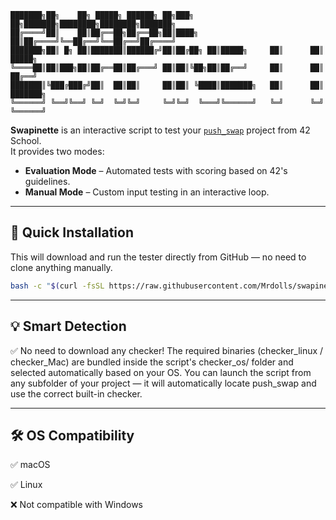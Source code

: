 ```
███████╗██╗    ██╗ █████╗ ██████╗ ██╗███╗   ██╗███████╗████████╗████████╗███████╗
██╔════╝██║    ██║██╔══██╗██╔══██╗██║████╗  ██║██╔════╝╚══██╔══╝╚══██╔══╝██╔════╝
███████╗██║ █╗ ██║███████║██████╔╝██║██╔██╗ ██║█████╗     ██║      ██║   █████╗
╚════██║██║███╗██║██╔══██║██╔═══╝ ██║██║╚██╗██║██╔══╝     ██║      ██║   ██╔══╝
███████║╚███╔███╔╝██║  ██║██║     ██║██║ ╚████║███████╗   ██║      ██║   ███████╗
╚══════╝ ╚══╝╚══╝ ╚═╝  ╚═╝╚═╝     ╚═╝╚═╝  ╚═══╝╚══════╝   ╚═╝      ╚═╝   ╚══════╝
```

**Swapinette** is an interactive script to test your [`push_swap`](https://github.com/) project from 42 School.  
It provides two modes:
- **Evaluation Mode** – Automated tests with scoring based on 42's guidelines.
- **Manual Mode** – Custom input testing in an interactive loop.

---

## 🚀 Quick Installation
This will download and run the tester directly from GitHub — no need to clone anything manually.
```bash
bash -c "$(curl -fsSL https://raw.githubusercontent.com/Mrdolls/swapinette/refs/heads/main/install.sh)"
```

---

## 💡 Smart Detection

✅ No need to download any checker!
The required binaries (checker_linux / checker_Mac) are bundled inside the script's checker_os/ folder and selected automatically based on your OS.
You can launch the script from any subfolder of your project — it will automatically locate push_swap and use the correct built-in checker.

---

## 🛠 OS Compatibility

✅ macOS

✅ Linux

❌ Not compatible with Windows
